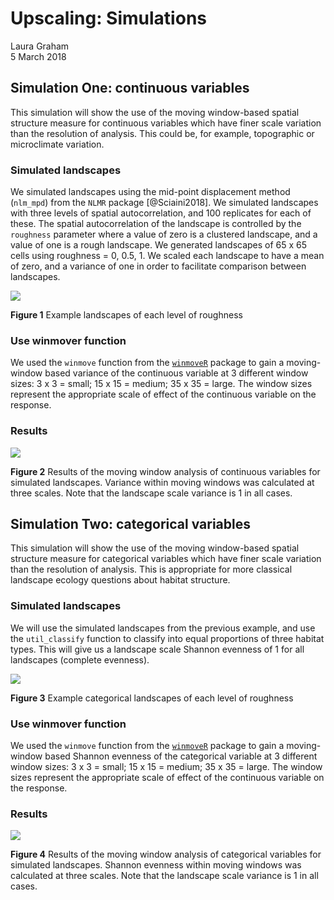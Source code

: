 # Upscaling: Simulations
Laura Graham  
5 March 2018  



## Simulation One: continuous variables

This simulation will show the use of the moving window-based spatial structure measure for continuous variables which have finer scale variation than the resolution of analysis. This could be, for example, topographic or microclimate variation. 

### Simulated landscapes

We simulated landscapes using the mid-point displacement method (`nlm_mpd`) from the `NLMR` package [@Sciaini2018]. We simulated landscapes with three levels of spatial autocorrelation, and 100 replicates for each of these. The spatial autocorrelation of the landscape is controlled by the `roughness` parameter where a value of zero is a clustered landscape, and a value of one is a rough landscape. We generated landscapes of 65 x 65 cells using roughness = 0, 0.5, 1. We scaled each landscape to have a mean of zero, and a variance of one in order to facilitate comparison between landscapes. 

![](simulations_files/figure-html/sim_ls-1.tiff)<!-- -->

**Figure 1** Example landscapes of each level of roughness

### Use winmover function

We used the `winmove` function from the [`winmoveR`](https://github.com/laurajanegraham/winmoveR) package to gain a moving-window based variance of the continuous variable at 3 different window sizes: 3 x 3 = small; 15 x 15 = medium; 35 x 35 = large. The window sizes represent the appropriate scale of effect of the continuous variable on the response. 




### Results

![](simulations_files/figure-html/contsim_results-1.tiff)<!-- -->

**Figure 2** Results of the moving window analysis of continuous variables for simulated landscapes. Variance within moving windows was calculated at three scales. Note that the landscape scale variance is 1 in all cases. 

## Simulation Two: categorical variables

This simulation will show the use of the moving window-based spatial structure measure for categorical variables which have finer scale variation than the resolution of analysis. This is appropriate for more classical landscape ecology questions about habitat structure. 

### Simulated landscapes

We will use the simulated landscapes from the previous example, and use the `util_classify` function to classify into equal proportions of three habitat types. This will give us a landscape scale Shannon evenness of 1 for all landscapes (complete evenness). 

![](simulations_files/figure-html/cat_ls-1.tiff)<!-- -->

**Figure 3** Example categorical landscapes of each level of roughness

### Use winmover function

We used the `winmove` function from the [`winmoveR`](https://github.com/laurajanegraham/winmoveR) package to gain a moving-window based Shannon evenness of the categorical variable at 3 different window sizes: 3 x 3 = small; 15 x 15 = medium; 35 x 35 = large. The window sizes represent the appropriate scale of effect of the continuous variable on the response. 




### Results

![](simulations_files/figure-html/catsim_results-1.tiff)<!-- -->

**Figure 4** Results of the moving window analysis of categorical variables for simulated landscapes. Shannon evenness within moving windows was calculated at three scales. Note that the landscape scale variance is 1 in all cases. 
